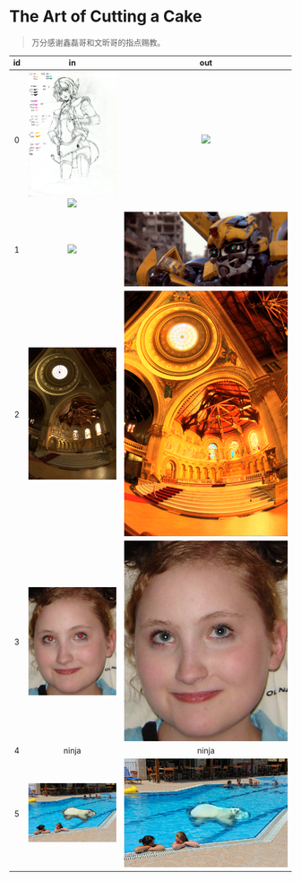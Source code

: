 # The Art of Cutting a Cake

> 万分感谢鑫磊哥和文昕哥的指点赐教。

| id | in | out |
| :--: | :------------------: | :------------------: |
| 0 | <img src="https://github.com/YQX113/cuda_learn/blob/main/00/in_00.jpg" width="300" /><img src="https://github.com/YQX113/cuda_learn/blob/main/00/in_01.jpg" width="300" /> | <img src="https://github.com/YQX113/cuda_learn/blob/main/00/out.png" width="300" /> |
| 1 | <img src="https://github.com/YQX113/cuda_learn/blob/main/01/in.jpg" /> | <img src="https://github.com/YQX113/cuda_learn/blob/main/01/out.jpg" /> |
| 2 | <img src="https://github.com/YQX113/cuda_learn/blob/main/02/in.jpg" /> | <img src="https://github.com/YQX113/cuda_learn/blob/main/02/out.png" /> |
| 3 | <img src="https://github.com/YQX113/cuda_learn/blob/main/03/in.jpg" /> | <img src="https://github.com/YQX113/cuda_learn/blob/main/03/out.png" /> |
| 4 | ninja | ninja |
| 5 | <img src="https://github.com/YQX113/cuda_learn/blob/main/05/in.jpg" /> | <img src="https://github.com/YQX113/cuda_learn/blob/main/05/out.png" /> |
